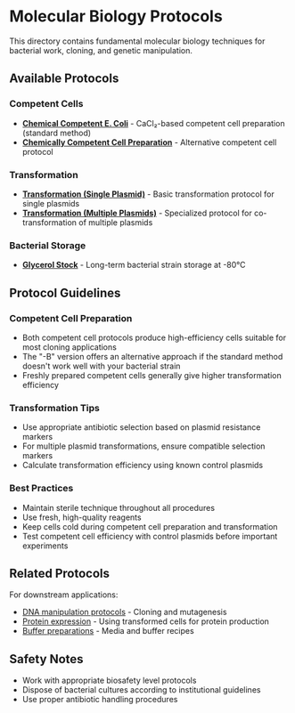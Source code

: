# Molecular Biology Protocols

This directory contains fundamental molecular biology techniques for bacterial work, cloning, and genetic manipulation.

## Available Protocols

### Competent Cells
- **[Chemical Competent E. Coli](./Chemical-Competent-E-Coli.md)** - CaCl₂-based competent cell preparation (standard method)
- **[Chemically Competent Cell Preparation](./Chemically-competent-cell-preparation-B.md)** - Alternative competent cell protocol

### Transformation
- **[Transformation (Single Plasmid)](./Transformation-of-chemically-competent-Cells.md)** - Basic transformation protocol for single plasmids
- **[Transformation (Multiple Plasmids)](./Transformation-of-multiple-Plasmids.md)** - Specialized protocol for co-transformation of multiple plasmids

### Bacterial Storage
- **[Glycerol Stock](./Glycerol-Stock.md)** - Long-term bacterial strain storage at -80°C

## Protocol Guidelines

### Competent Cell Preparation
- Both competent cell protocols produce high-efficiency cells suitable for most cloning applications
- The "-B" version offers an alternative approach if the standard method doesn't work well with your bacterial strain
- Freshly prepared competent cells generally give higher transformation efficiency

### Transformation Tips
- Use appropriate antibiotic selection based on plasmid resistance markers
- For multiple plasmid transformations, ensure compatible selection markers
- Calculate transformation efficiency using known control plasmids

### Best Practices
- Maintain sterile technique throughout all procedures
- Use fresh, high-quality reagents
- Keep cells cold during competent cell preparation and transformation
- Test competent cell efficiency with control plasmids before important experiments

## Related Protocols

For downstream applications:
- [DNA manipulation protocols](../DNA/) - Cloning and mutagenesis
- [Protein expression](../Protein/) - Using transformed cells for protein production
- [Buffer preparations](../Buffers/) - Media and buffer recipes

## Safety Notes

- Work with appropriate biosafety level protocols
- Dispose of bacterial cultures according to institutional guidelines
- Use proper antibiotic handling procedures